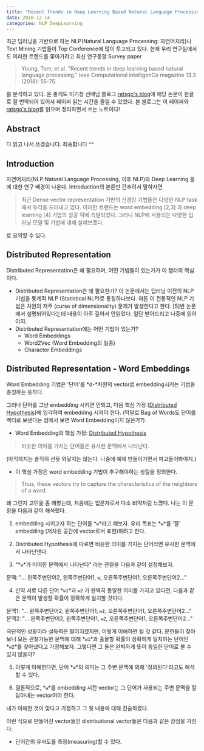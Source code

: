 ```yaml
---
title: "Recent Trends in Deep Learning Based Natural Language Processing"
date: 2018-12-14
categories: NLP DeepLearning
---
```



최근 딥러닝을 기반으로 하는 NLP(Natural Language Processing: 자연어처리)나 Text Mining 기법들이 Top Conference에 많이 투고되고 있다. 현재 우리 연구실에서도 이러한 트렌드를 쫓아가려고 최신 연구동향 Survey paper

> Young, Tom, et al. "Recent trends in deep learning based natural language processing." ieee Computational intelligenCe magazine 13.3 (2018): 55-75.

를 분석하고 있다. 운 좋게도 이기창 선배님 블로그 [ratsgo's blog](https://ratsgo.github.io/natural%20language%20processing/2017/08/16/deepNLP/)에 해당 논문이 한글로 잘 번역되어 있어서 페이퍼 읽는 시간을 줄일 수 있었다. 본 블로그는 이 페이퍼와 [ratsgo's blog](https://ratsgo.github.io/natural%20language%20processing/2017/08/16/deepNLP/)를 읽으며 정리하면서 쓰는 노트이다! 

## Abstract

다 읽고 나서 쓰겠습니다. 죄송합니다 ^^

## Introduction

자연어처리(NLP:Natural Language Processing, 이후 NLP)와 Deep Learning 등에 대한 연구 배경이 나온다. Introduction의 본론만 간추려서 말하자면

> 최근 Dense vector representation 기반의 신경망 기법들은 다양한 NLP task에서 두각을 드러내고 있다. 이러한 트랜드는 word embedding [2,3] 과 deep learning [4] 기법의 성공 덕에 촉발되었다. 그러니 NLP에 사용되는 다양한 딥러닝 모델 및 기법에 대해 살펴보겠다.

로 요약할 수 있다. 

## Distributed Representation

Distributed Representation은 왜 필요하며, 어떤 기법들이 있는가가 이 챕터의 핵심이다. 

- Distributed Representation은 왜 필요한가?
이 논문에서는 딥러닝 이전의 NLP 기법을 통계적 NLP (Statistical NLP)로 통칭하나보다. 여튼 이 전통적인 NLP 기법은 차원의 저주 (curse of dimensionality) 문제가 발생한다고 한다. [5]번 논문에서 설명되어있다는데 내용이 아주 길어서 안읽었다. 일단 받아드리고 나중에 읽어야지.
- Distributed Representation에는 어떤 기법이 있는가?
    - Word Embeddings
    - Word2Vec (Word Embedding의 일종)
    - Character Embeddings

## Distributed Representation - Word Embeddings

Word Embedding 기법은 '단어'를 *d-*차원의 vector로 embedding시키는 기법을 총칭하는 듯하다.

그러나 단어를 그냥 embedding 시키면 안되고, 다음 핵심 가정 ([Distributed Hypothesis](https://en.wikipedia.org/wiki/Distributional_semantics#Distributional_hypothesis))에 입각하여 embedding 시켜야 한다.  (막말로 Bag of Words도 단어를 벡터로 보낸다는 점에서 보면 Word Embedding이지 않은가?)

- Word Embedding의 핵심 가정: [Distributed Hypothesis](https://en.wikipedia.org/wiki/Distributional_semantics#Distributional_hypothesis)

> 비슷한 의미를 가지는 단어들은 유사한 문맥에서 나타난다.

(아직까지는 솔직히 선뜻 와닿지는 않는다. 나중에 예제 만들어가면서 파고들어봐야지.)

- 이 핵심 가정은 word embedding 기법이 추구해야하는 성질을 정의한다.

> Thus, these vectors try to capture the characteristics of the neighbors of a word.

왜 그런지 고민을 좀 해봤는데, 처음에는 입문자로서 다소 비약처럼 느꼈다. 나는 이 문장을 다음과 같이 해석했다. 

1. embedding 시키고자 하는 단어를 *`w`*라고 해보자. 
우리 목표는 *`w`*를 '잘' embedding (저차원 공간에 vector로서 표현)하려고 한다.

2. Distributed Hypothesis에 따르면 비슷한 의미를 가지는 단어라면 유사한 문맥에서 나타난댄다.

3. "*`w`*가 어떠한 문맥에서 나타난다" 라는 관찰을 다음과 같이 설정해보자.

문맥: "... 왼쪽주변단어2, 왼쪽주변단어1, *`w`*, 오른쪽주변단어1, 오른쪽주변단어2..."

4. 만약 서로 다른 단어 *`w1`*과 *`w2`* 가 완벽히 동일한 의미를 가지고 있다면, 다음과 같은 문맥이 발생할 확률이 정확하게 일치할 것이다. 

문맥1: "... 왼쪽주변단어2, 왼쪽주변단어1, *`w1`*, 오른쪽주변단어1, 오른쪽주변단어2..."
문맥2: "... 왼쪽주변단어2, 왼쪽주변단어1, *`w2`*, 오른쪽주변단어1, 오른쪽주변단어2..."

극단적인 상황이라 설득력은 떨어지겠지만, 이렇게 이해하면 될 것 같다. 문헌들이 찾아보니 모든 관찰가능한 문맥에 대해 *`w1`*과 출몰할 확률이 정확하게 일치하는 단어인 *`w2`*를 찾아냈다고 가정해보자. 그렇다면 그 둘은 완벽하게 뜻이 동일한 단어로 볼 수 있지 않을까?

5. 이렇게 이해한다면, 단어 *`w`*의 의미는 그 주변 문맥에 의해 '정의된다'라고도 해석할 수 있다. 

6. 결론적으로, *`w`*를 embedding 시킨 vector는 그 단어가 사용되는 주변 문맥을 잘 담아내는 vector여야 한다. 

내가 이해한 것이 맞다고 가정하고 그 뒷 내용에 대해 진술하겠다. 

이런 식으로 만들어진 vector들인 distributional vector들은 다음과 같은 장점을 가진다.

- 단어간의 유사도를 측정(measuring)할 수 있다.